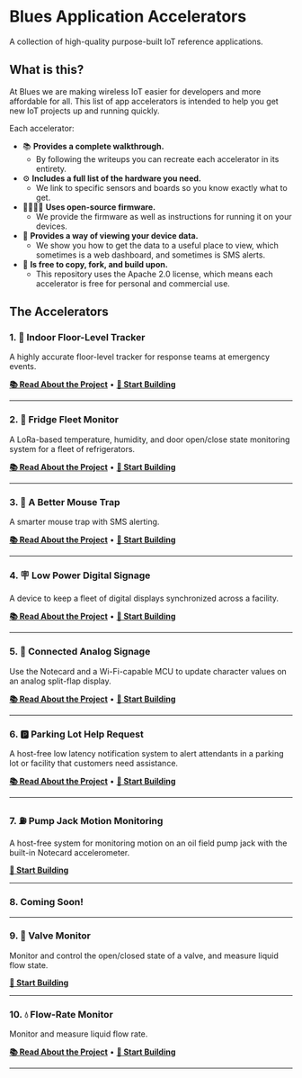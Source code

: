 # Blues Application Accelerators

A collection of high-quality purpose-built IoT reference applications.

## What is this?

At Blues we are making wireless IoT easier for developers and more affordable for all. This list of app accelerators is intended to help you get new IoT projects up and running quickly.

Each accelerator:

* 📚 **Provides a complete walkthrough.**
  * By following the writeups you can recreate each accelerator in its entirety.
* ⚙️ **Includes a full list of the hardware you need.**
  * We link to specific sensors and boards so you know exactly what to get.
* 👨‍💻👩‍💻 **Uses open-source firmware.**
  * We provide the firmware as well as instructions for running it on your devices.
* 📱 **Provides a way of viewing your device data.**
  * We show you how to get the data to a useful place to view, which sometimes is a web dashboard, and sometimes is SMS alerts.
* 📘 **Is free to copy, fork, and build upon.**
  * This repository uses the Apache 2.0 license, which means each accelerator is free for personal and commercial use.

## The Accelerators

### 1. 🏢 Indoor Floor-Level Tracker

A highly accurate floor-level tracker for response teams at emergency events.

<p>
  <a href="https://www.hackster.io/blues-wireless/building-an-indoor-floor-level-tracker-for-response-teams-cacf5c"><b>📚 Read About the Project</b></a> •
  <a href="./01-indoor-floor-level-tracker/"><b>🔧 Start Building</b></a>
</p>

---

### 2. 🧊 Fridge Fleet Monitor

A LoRa-based temperature, humidity, and door open/close state monitoring system for a fleet of refrigerators.

<p>
  <a href="https://www.hackster.io/blues-wireless/refrigerator-fleet-monitoring-made-easy-with-lora-e6163e"><b>📚 Read About the Project</b></a> •
  <a href="./02-fridge-fleet-monitor/"><b>🔧 Start Building</b></a>
</p>

---

### 3. 🐁 A Better Mouse Trap

A smarter mouse trap with SMS alerting.

<p>
  <a href="https://www.hackster.io/hendersoncarlton/i-love-checking-on-mousetraps-said-no-one-ever-52c5e7"><b>📚 Read About the Project</b></a> •
  <a href="./03-better-mouse-trap/"><b>🔧 Start Building</b></a>
</p>

---

### 4. 🪧 Low Power Digital Signage

A device to keep a fleet of digital displays synchronized across a facility.

<p>
  <a href="https://www.hackster.io/brandonsatrom/build-a-fleet-of-low-power-cloud-connected-e-ink-displays-d588e7"><b>📚 Read About the Project</b></a> •
  <a href="./04-low-power-digital-signage/"><b>🔧 Start Building</b></a>
</p>

---

### 5. 🚞 Connected Analog Signage

Use the Notecard and a Wi-Fi-capable MCU to update character values on an analog split-flap display.

<p>
  <a href="https://www.hackster.io/brandonsatrom/build-a-cellular-powered-fleet-of-split-flap-displays-a8dc0f"><b>📚 Read About the Project</b></a> •
  <a href="./05-analog-signage/"><b>🔧 Start Building</b></a>
</p>

---

### 6. 🅿️ Parking Lot Help Request

A host-free low latency notification system to alert attendants in a parking lot or facility that customers need assistance.

<p>
  <a href="https://www.hackster.io/blues-wireless/host-free-smart-parking-lot-help-request-device-f4a03c"><b>📚 Read About the Project</b></a> •
  <a href="./06-parking-lot-help-request/"><b>🔧 Start Building</b></a>
</p>

---

### 7. ⛽️ Pump Jack Motion Monitoring

A host-free system for monitoring motion on an oil field pump jack with the built-in Notecard accelerometer.

<p>
  <a href="./07-pump-jack-motion-monitoring/"><b>🔧 Start Building</b></a>
</p>

---

### 8. Coming Soon!

---

### 9. 🚰 Valve Monitor

Monitor and control the open/closed state of a valve, and measure liquid flow state.

<p>
  <a href="./09-valve-monitor/"><b>🔧 Start Building</b></a>
</p>

---

### 10. 💧 Flow-Rate Monitor

Monitor and measure liquid flow rate.

<p>
  <a href="https://www.hackster.io/blues-wireless/open-close-valves-and-monitor-flow-rate-remotely-9ac9fc"><b>📚 Read About the Project</b></a> •
  <a href="./10-flow-rate-monitor/"><b>🔧 Start Building</b></a>
</p>

---